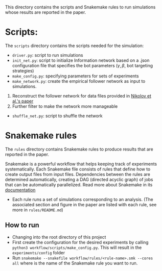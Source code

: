 This directory contains the scripts and Snakemake rules to run simulations whose results are reported in the paper.

# Scripts:
The `scripts` directory contains the scripts needed for the simulation:
- `driver.py`: script to run simulations
- `init_net.py`: script to initialize Information network based on a .json configuration file that specifies the bot parameters ($\gamma, \beta$, bot targeting strategies)
- `make_config.py`: specifying parameters for sets of experiments  
- `make_network.py`: create the empirical follower network as input to simulations.
 1. Reconstruct the follower network for data files provided in [Nikolov et al.'s paper](doi.org/10.7910/DVN/6CZHH5)
 2. Further filter to make the network more manageable 
- `shuffle_net.py`: script to shuffle the network 

# Snakemake rules
The `rules` directory contains Snakemake rules to produce results that are reported in the paper. 

Snakemake is a powerful workflow that helps keeping track of experiments systematically. Each Snakemake file consists of rules that define how to create output files from input files. Dependencies between the rules are determined automatically, creating a DAG (directed acyclic graph) of jobs that can be automatically parallelized. Read more about Snakemake in its [documentation](https://snakemake.readthedocs.io/en/v5.1.4/executable.html)
- Each rule runs a set of simulations corresponding to an analysis. (The associated section and figure in the paper are listed with each rule, see more in `rules/README.md`)  

## How to run 
- Changing into the root directory of this project 
- First create the configuration for the desired experiments by calling `python3 workflow/scripts/make_config.py`. This will result in the `experiments/config` folder
- Run `snakemake --snakefile workflow/rules/<rule-name>.smk --cores all` where <rule-name> is the name of the Snakemake rule you want to run. 
